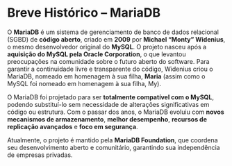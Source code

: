 # Breve Histórico – MariaDB

O **MariaDB** é um sistema de gerenciamento de banco de dados relacional (SGBD) de **código aberto**, criado em **2009** por **Michael “Monty” Widenius**, o mesmo desenvolvedor original do **MySQL**.
O projeto nasceu após a **aquisição do MySQL pela Oracle Corporation**, o que levantou preocupações na comunidade sobre o futuro aberto do software. Para garantir a continuidade livre e transparente do código, Widenius criou o MariaDB, nomeado em homenagem à sua filha, **Maria** (assim como o MySQL foi nomeado em homenagem à sua filha, My).

O MariaDB foi projetado para ser **totalmente compatível com o MySQL**, podendo substituí-lo sem necessidade de alterações significativas em código ou estrutura.
Com o passar dos anos, o MariaDB evoluiu com **novos mecanismos de armazenamento**, **melhor desempenho**, **recursos de replicação avançados** e **foco em segurança**.

Atualmente, o projeto é mantido pela **MariaDB Foundation**, que coordena seu desenvolvimento aberto e comunitário, garantindo sua independência de empresas privadas.
